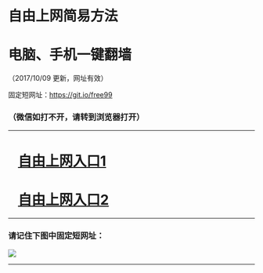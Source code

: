 ﻿# 自由上网简易方法

# 电脑、手机一键翻墙

（2017/10/09 更新，网址有效）

固定短网址：https://git.io/free99

### （微信如打不开，请转到浏览器打开）


***





# &nbsp;&nbsp; <a href="http://ft1040911784.fwq-tz-1001.info/fwqtz01.html?t=1009001578 " target="_blank">自由上网入口1</a>
# &nbsp;&nbsp; <a href="http://ft3030419319.fwq-tz-1002.info/fwqtz02.html?t=100900120528 " target="_blank">自由上网入口2</a>
***

### 请记住下图中固定短网址：

<img src="https://s3-us-west-2.amazonaws.com/fwq-1001/yjfq-20170905okok.png" /> 


***

